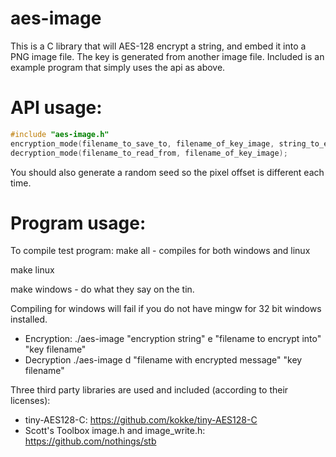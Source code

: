 # aes-image
This is a C library that will AES-128 encrypt a string, and embed it into a PNG image file. The key is generated from another image file.
Included is an example program that simply uses the api as above.

# API usage:
```C
#include "aes-image.h"
encryption_mode(filename_to_save_to, filename_of_key_image, string_to_encode (in uint8_t format preferably));
decryption_mode(filename_to_read_from, filename_of_key_image);
```
You should also generate a random seed so the pixel offset is different each time.

# Program usage:


To compile test program:
make all - compiles for both windows and linux

make linux

make windows - do what they say on the tin.

Compiling for windows will fail if you do not have mingw for 32 bit windows installed.

* Encryption: ./aes-image "encryption string" e "filename to encrypt into" "key filename"
* Decryption ./aes-image d "filename with encrypted message" "key filename"

Three third party libraries are used and included (according to their licenses):

* tiny-AES128-C: https://github.com/kokke/tiny-AES128-C
* Scott's Toolbox image.h and image_write.h: https://github.com/nothings/stb
